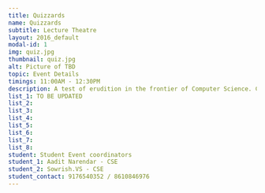 ```yaml
---
title: Quizzards
name: Quizzards
subtitle: Lecture Theatre
layout: 2016_default
modal-id: 1
img: quiz.jpg
thumbnail: quiz.jpg
alt: Picture of TBD
topic: Event Details
timings: 11:00AM - 12:30PM
description: A test of erudition in the frontier of Computer Science. Compete with your equals in rounds of galvanizing questions and prove yourself superior amidst them all.                                                                                  
list_1: TO BE UPDATED
list_2: 
list_3: 
list_4: 
list_5: 
list_6: 
list_7: 
list_8: 
student: Student Event coordinators
student_1: Aadit Narendar - CSE             
student_2: Sowrish.VS - CSE 
student_contact: 9176540352 / 8610846976
---
```


